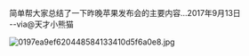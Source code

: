 简单帮大家总结了一下昨晚苹果发布会的主要内容...2017年9月13日      
--via@天才小熊猫

![0197ea9ef620448584133410d5f6a0e8.jpg](https://wxlzmt.github.io/cdn1/ext/qw/groups/30012/0197ea9ef620448584133410d5f6a0e8.jpg)
